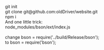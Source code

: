 <html>
    <head>
    </head>
    <body>
        git init<br>
        git clone git@github.com:oldDriver/website.git<br>
        npm i
        <br>
        And one little trick:<br>
        node_modules/bson/ext/index.js<br>
        <br>
        change bson = require('../build/Release/bson');<br>
        to bson = require('bson');
    </body>
</html>